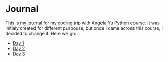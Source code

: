# Journal
 This is my journal for my coding trip with Angela Yu Python course. It was initialy created for different purpouse, but once I came across this course, I decided to change it. Here we go:
- [Day 1](01week/day1-angela.md)
- [Day 2](01week/day2.md)
- [Day 3](01week/day3.md)
